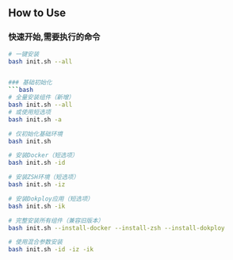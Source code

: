 ## How to Use


### 快速开始,需要执行的命令
```bash
# 一键安装
bash init.sh --all


### 基础初始化
```bash
# 全量安装组件（新增）
bash init.sh --all
# 或使用短选项
bash init.sh -a

# 仅初始化基础环境
bash init.sh

# 安装Docker（短选项）
bash init.sh -id

# 安装ZSH环境（短选项）
bash init.sh -iz

# 安装Dokploy应用（短选项）
bash init.sh -ik

# 完整安装所有组件（兼容旧版本）
bash init.sh --install-docker --install-zsh --install-dokploy

# 使用混合参数安装
bash init.sh -id -iz -ik